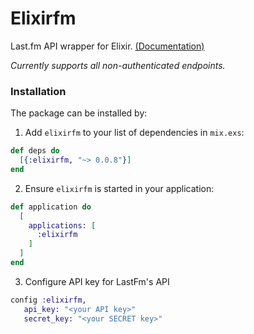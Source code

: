 # Elixirfm

Last.fm API wrapper for Elixir. [(Documentation)](https://hexdocs.pm/elixirfm/0.0.8)

_Currently supports all non-authenticated endpoints._

### Installation

The package can be installed by:

1. Add `elixirfm` to your list of dependencies in `mix.exs`:

  ```elixir
  def deps do
    [{:elixirfm, "~> 0.0.8"}]
  end
  ```

2. Ensure `elixirfm` is started in your application:

  ```elixir
  def application do
    [
      applications: [
        :elixirfm
      ]
    ]
  end
  ```

3. Configure API key for LastFm's API

  ```elixir
  config :elixirfm,
     api_key: "<your API key>"
     secret_key: "<your SECRET key>"
  ```
